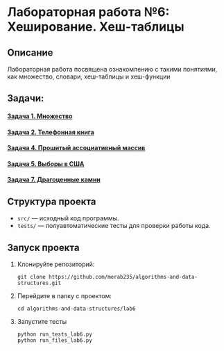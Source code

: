 # Лабораторная работа №6: Хеширование. Хеш-таблицы

## Описание
Лабораторная работа посвящена ознакомлению с такими понятиями, как множество, словари, хеш-таблицы и хеш-функции

## Задачи:
#### [Задача 1. Множество](https://github.com/merab235/algorithms-and-data-structures/tree/main/lab6/task1)
#### [Задача 2. Телефонная книга](https://github.com/merab235/algorithms-and-data-structures/tree/main/lab6/task2)
#### [Задача 4. Прошитый ассоциативный массив](https://github.com/merab235/algorithms-and-data-structures/tree/main/lab6/task4)
#### [Задача 5. Выборы в США](https://github.com/merab235/algorithms-and-data-structures/tree/main/lab6/task5)
#### [Задача 7. Драгоценные камни](https://github.com/merab235/algorithms-and-data-structures/tree/main/lab6/task7)


## Структура проекта
- `src/` — исходный код программы.
- `tests/` — полуавтоматические тесты для проверки работы кода.

## Запуск проекта
1. Клонируйте репозиторий:
   ```
   git clone https://github.com/merab235/algorithms-and-data-structures.git
   ```
2. Перейдите в папку с проектом:
    ```
   cd algorithms-and-data-structures/lab6
    ```
3. Запустите тесты
   ```
   python run_tests_lab6.py
   python run_files_lab6.py
   ```